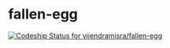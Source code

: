 fallen-egg
==========
[ ![Codeship Status for vijendramisra/fallen-egg](https://www.codeship.io/projects/cf18ec40-f2e6-0131-3c3a-7e98aa4e2896/status)](https://www.codeship.io/projects/27754)

